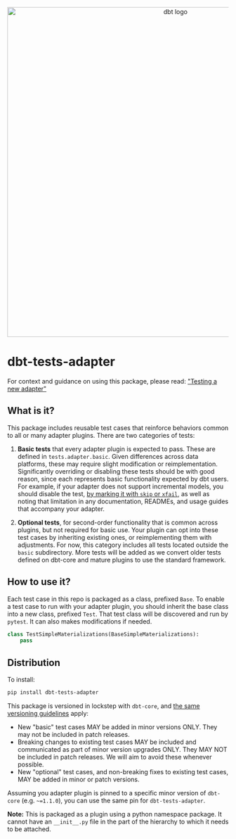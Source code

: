 <p align="center">
  <img src="https://raw.githubusercontent.com/dbt-labs/dbt-core/fa1ea14ddfb1d5ae319d5141844910dd53ab2834/etc/dbt-core.svg" alt="dbt logo" width="750"/>
</p>

# dbt-tests-adapter

For context and guidance on using this package, please read: ["Testing a new adapter"](https://docs.getdbt.com/docs/contributing/testing-a-new-adapter)

## What is it?

This package includes reusable test cases that reinforce behaviors common to all or many adapter plugins. There are two categories of tests:

1. **Basic tests** that every adapter plugin is expected to pass. These are defined in `tests.adapter.basic`. Given differences across data platforms, these may require slight modification or reimplementation. Significantly overriding or disabling these tests should be with good reason, since each represents basic functionality expected by dbt users. For example, if your adapter does not support incremental models, you should disable the test, [by marking it with `skip` or `xfail`](https://docs.pytest.org/en/latest/how-to/skipping.html), as well as noting that limitation in any documentation, READMEs, and usage guides that accompany your adapter.

2. **Optional tests**, for second-order functionality that is common across plugins, but not required for basic use. Your plugin can opt into these test cases by inheriting existing ones, or reimplementing them with adjustments. For now, this category includes all tests located outside the `basic` subdirectory. More tests will be added as we convert older tests defined on dbt-core and mature plugins to use the standard framework.

## How to use it?

Each test case in this repo is packaged as a class, prefixed `Base`. To enable a test case to run with your adapter plugin, you should inherit the base class into a new class, prefixed `Test`. That test class will be discovered and run by `pytest`. It can also makes modifications if needed.

```python
class TestSimpleMaterializations(BaseSimpleMaterializations):
    pass
```

## Distribution

To install:

```sh
pip install dbt-tests-adapter
```

This package is versioned in lockstep with `dbt-core`, and [the same versioning guidelines](https://docs.getdbt.com/docs/core-versions) apply:
- New "basic" test cases MAY be added in minor versions ONLY. They may not be included in patch releases.
- Breaking changes to existing test cases MAY be included and communicated as part of minor version upgrades ONLY. They MAY NOT be included in patch releases. We will aim to avoid these whenever possible.
- New "optional" test cases, and non-breaking fixes to existing test cases, MAY be added in minor or patch versions.

Assuming you adapter plugin is pinned to a specific minor version of `dbt-core` (e.g. `~=1.1.0`), you can use the same pin for `dbt-tests-adapter`.

**Note:** This is packaged as a plugin using a python namespace package. It cannot have an `__init__.py` file in the part of the hierarchy to which it needs to be attached.

